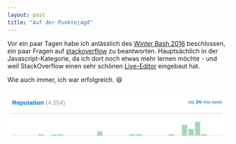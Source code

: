 ```yaml
---
layout: post
title: "Auf der Punktejagd"
---
```


Vor ein paar Tagen habe ich anlässlich des [Winter Bash 2016][0] beschlossen, ein paar Fragen auf [stackoverflow][1] zu beantworten. Hauptsächlich in der Javascript-Kategorie, da ich dort noch etwas mehr lernen möchte - und weil StackOverflow einen sehr schönen [Live-Editor][2] eingebaut hat.

Wie auch immer, ich war erfolgreich. 😄

![Top 3% reputation auf StackOverflow diese Woche](/images/so_reps_per_week_201701.png)


[0]: https://winterbash2016.stackexchange.com/
[1]: https://stackoverflow.com/
[2]: https://stackoverflow.blog/2014/09/introducing-runnable-javascript-css-and-html-code-snippets/
